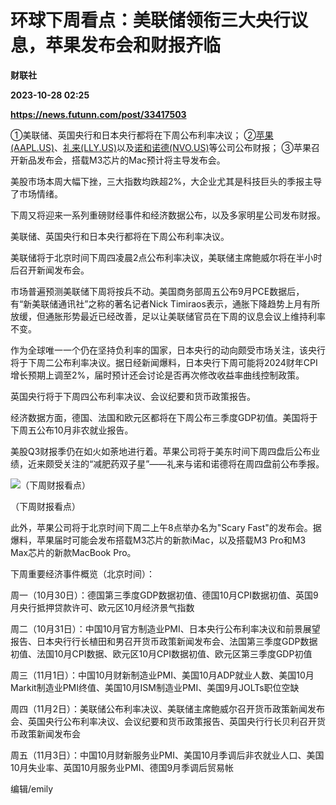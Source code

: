 # 环球下周看点：美联储领衔三大央行议息，苹果发布会和财报齐临
**财联社**

**2023-10-28 02:25**

**https://news.futunn.com/post/33417503**

①美联储、英国央行和日本央行都将在下周公布利率决议； ②[苹果(AAPL.US)](https://www.futunn.com/quote/stock?m=us&code=AAPL)、[礼来(LLY.US)](https://www.futunn.com/quote/stock?m=us&code=LLY)以及[诺和诺德(NVO.US)](https://www.futunn.com/quote/stock?m=us&code=NVO)等公司公布财报； ③苹果召开新品发布会，搭载M3芯片的Mac预计将主导发布会。

美股市场本周大幅下挫，三大指数均跌超2%，大企业尤其是科技巨头的季报主导了市场情绪。

下周又将迎来一系列重磅财经事件和经济数据公布，以及多家明星公司发布财报。

美联储、英国央行和日本央行都将在下周公布利率决议。

美联储将于北京时间下周四凌晨2点公布利率决议，美联储主席鲍威尔将在半小时后召开新闻发布会。

市场普遍预测美联储下周将按兵不动。美国商务部周五公布9月PCE数据后，有“新美联储通讯社”之称的著名记者Nick Timiraos表示，通胀下降趋势上月有所放缓，但通胀形势最近已经改善，足以让美联储官员在下周的议息会议上维持利率不变。

作为全球唯一一个仍在坚持负利率的国家，日本央行的动向颇受市场关注，该央行将于下周二公布利率决议。据日经新闻爆料，日本央行下周可能将2024财年CPI增长预期上调至2%，届时预计还会讨论是否再次修改收益率曲线控制政策。

英国央行将于下周四公布利率决议、会议纪要和货币政策报告。

经济数据方面，德国、法国和欧元区都将在下周公布三季度GDP初值。美国将于下周五公布10月非农就业报告。

美股Q3财报季仍在如火如荼地进行着。苹果公司将于美东时间下周四盘后公布业绩，近来颇受关注的“减肥药双子星”——礼来与诺和诺德将在周四盘前公布季报。

![（下周财报看点）](https://postimg.futunn.com/16984591278832292533237.png)

（下周财报看点）

此外，苹果公司将于北京时间下周二上午8点举办名为"Scary Fast"的发布会。据爆料，苹果届时可能会发布搭载M3芯片的新款iMac，以及搭载M3 Pro和M3 Max芯片的新款MacBook Pro。

下周重要经济事件概览（北京时间）：

周一（10月30日）：德国第三季度GDP数据初值、德国10月CPI数据初值、英国9月央行抵押贷款许可、欧元区10月经济景气指数

周二（10月31日）：中国10月官方制造业PMI、日本央行公布利率决议和前景展望报告、日本央行行长植田和男召开货币政策新闻发布会、法国第三季度GDP数据初值、法国10月CPI数据、欧元区10月CPI数据初值、欧元区第三季度GDP初值

周三（11月1日）：中国10月财新制造业PMI、美国10月ADP就业人数、美国10月Markit制造业PMI终值、美国10月ISM制造业PMI、美国9月JOLTs职位空缺

周四（11月2日）：美联储公布利率决议、美联储主席鲍威尔召开货币政策新闻发布会、英国央行公布利率决议、会议纪要和货币政策报告、英国央行行长贝利召开货币政策新闻发布会

周五（11月3日）：中国10月财新服务业PMI、美国10月季调后非农就业人口、美国10月失业率、英国10月服务业PMI、德国9月季调后贸易帐

编辑/emily